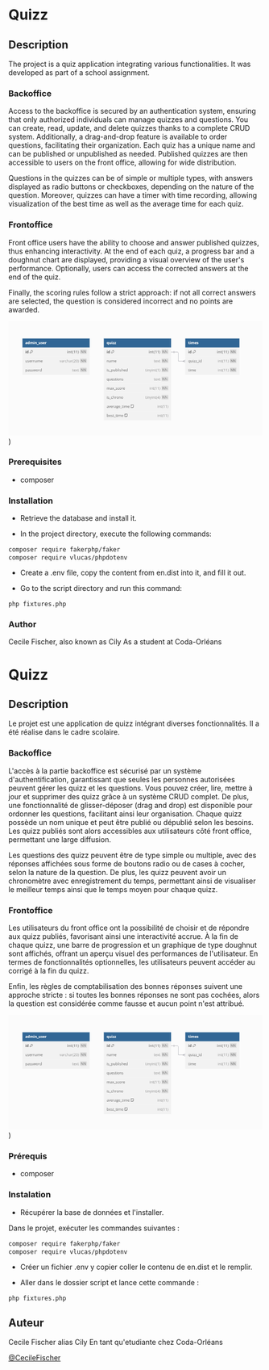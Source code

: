 # Quizz

## Description

The project is a quiz application integrating various functionalities. It was developed as part of a school assignment.

### Backoffice
Access to the backoffice is secured by an authentication system, ensuring that only authorized individuals can manage quizzes and questions. You can create, read, update, and delete quizzes thanks to a complete CRUD system. Additionally, a drag-and-drop feature is available to order questions, facilitating their organization. Each quiz has a unique name and can be published or unpublished as needed. Published quizzes are then accessible to users on the front office, allowing for wide distribution.

Questions in the quizzes can be of simple or multiple types, with answers displayed as radio buttons or checkboxes, depending on the nature of the question. Moreover, quizzes can have a timer with time recording, allowing visualization of the best time as well as the average time for each quiz.

### Frontoffice
Front office users have the ability to choose and answer published quizzes, thus enhancing interactivity. At the end of each quiz, a progress bar and a doughnut chart are displayed, providing a visual overview of the user's performance. Optionally, users can access the corrected answers at the end of the quiz.

Finally, the scoring rules follow a strict approach: if not all correct answers are selected, the question is considered incorrect and no points are awarded.

![image of the database](https://github.com/Cily45/Quizz/blob/developement/bdd.png))

### Prerequisites
* composer
  
### Installation
* Retrieve the database and install it.

* In the project directory, execute the following commands:

```
composer require fakerphp/faker
composer require vlucas/phpdotenv
```

* Create a .env file, copy the content from en.dist into it, and fill it out.

* Go to the script directory and run this command:

```
php fixtures.php
```

### Author
Cecile Fischer, also known as Cily
As a student at Coda-Orléans

# Quizz

## Description

Le projet est une application de quizz intégrant diverses fonctionnalités. Il a été réalise dans le cadre scolaire.

### Backoffice 
L'accès à la partie backoffice est sécurisé par un système d'authentification, garantissant que seules les personnes autorisées peuvent gérer les quizz et les questions. Vous pouvez créer, lire, mettre à jour et supprimer des quizz grâce à un système CRUD complet. De plus, une fonctionnalité de glisser-déposer (drag and drop) est disponible pour ordonner les questions, facilitant ainsi leur organisation. Chaque quizz possède un nom unique et peut être publié ou dépublié selon les besoins. Les quizz publiés sont alors accessibles aux utilisateurs côté front office, permettant une large diffusion.

Les questions des quizz peuvent être de type simple ou multiple, avec des réponses affichées sous forme de boutons radio ou de cases à cocher, selon la nature de la question. De plus, les quizz peuvent avoir un chronomètre avec enregistrement du temps, permettant ainsi de visualiser le meilleur temps ainsi que le temps moyen pour chaque quizz.

### Frontoffice 
Les utilisateurs du front office ont la possibilité de choisir et de répondre aux quizz publiés, favorisant ainsi une interactivité accrue. À la fin de chaque quizz, une barre de progression et un graphique de type doughnut sont affichés, offrant un aperçu visuel des performances de l'utilisateur. En termes de fonctionnalités optionnelles, les utilisateurs peuvent accéder au corrigé à la fin du quizz.

Enfin, les règles de comptabilisation des bonnes réponses suivent une approche stricte : si toutes les bonnes réponses ne sont pas cochées, alors la question est considérée comme fausse et aucun point n'est attribué.

![image de la base de donnée](https://github.com/Cily45/Quizz/blob/developement/bdd.png))

### Prérequis
* composer

### Instalation

* Récupérer la base de données et l'installer.

Dans le projet, exécuter les commandes suivantes :

```
composer require fakerphp/faker
composer require vlucas/phpdotenv
```
* Créer un fichier .env y copier coller le contenu de en.dist et le remplir.

* Aller dans le dossier script et lance cette commande :

```
php fixtures.php
```

## Auteur

Cecile Fischer alias Cily
En tant qu'etudiante chez Coda-Orléans

[@CecileFischer](https://www.linkedin.com/in/fischercecile/)
